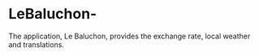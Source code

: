 # LeBaluchon-

The application, Le Baluchon, provides the exchange rate, local weather and translations.
